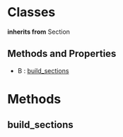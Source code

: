 # Classes


**inherits from** Section 

## Methods and Properties
- B : [build_sections](#build_sections) 

# Methods

## build_sections



